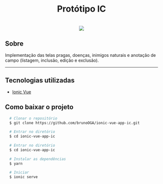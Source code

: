 <h1 align="center">
  Protótipo IC
</h1>

<h1 align="center">
  <img src="app.gif">
</h1>

## Sobre
Implementação das telas pragas, doenças, inimigos naturais e anotação de campo (listagem, inclusão, edição e exclusão).

---
## Tecnologias utilizadas
- [Ionic Vue](https://ionicframework.com/docs/vue/overview)

## Como baixar o projeto 

```bash
  # Clonar o repositório
  $ git clone https://github.com/brunoOGA/ionic-vue-app-ic.git
  
  # Entrar no diretório
  $ cd ionic-vue-app-ic
  
  # Entrar no diretório
  $ cd ionic-vue-app-ic
  
  # Instalar as dependências
  $ yarn
  
  # Iniciar
  $ ionic serve
```
